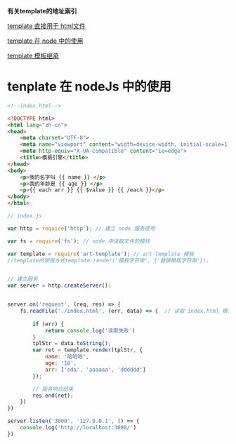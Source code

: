 **有关template的地址索引**

[template 直接用于 html文件](https://github.com/huang4683337/nodeJs/tree/master/ejs/template_html)

[template 在 node 中的使用](https://github.com/huang4683337/nodeJs/tree/master/ejs/template_node)

[template 模板继承](https://github.com/huang4683337/nodeJs/tree/master/ejs/template_express)





# tenplate 在 nodeJs 中的使用

```html
<!--index.html-->

<!DOCTYPE html>
<html lang="zh-cn">
<head>
    <meta charset="UTF-8">
    <meta name="viewport" content="width=device-width, initial-scale=1.0">
    <meta http-equiv="X-UA-Compatible" content="ie=edge">
    <title>模板引擎</title>
</head>
<body>
    <p>我的名字叫 {{ name }} </p>
    <p>我的年龄是 {{ age }} </p>
    <p>{{ each arr }} {{ $value }} {{ /each }}</p>
</body>
</html>
```

```javascript
// index.js

var http = require('http'); // 建立 node 服务使用

var fs = require('fs'); // node 中读取文件的模块

var template = require('art-template'); // art-template 模板
//template的使用方式template.render('模板字符串', {'替换模版字符串'});


// 建立服务
var server = http.createServer();


server.on('request', (req, res) => {
    fs.readFile('./index.html', (err, data) => {  // 读取 index.html 模板 将数据渲染
        
        if (err) {
            return console.log('读取失败')
        }
        tplStr = data.toString();
        var ret = template.render(tplStr, {
            name: '哈哈哈',
            age: '18',
            arr: ['sda', 'aaaaaa', 'dddddd']
        });

        // 服务响应结束
        res.end(ret);
    })
})

server.listen('3000', '127.0.0.1', () => {
    console.log('http://localhost:3000/')
})

```